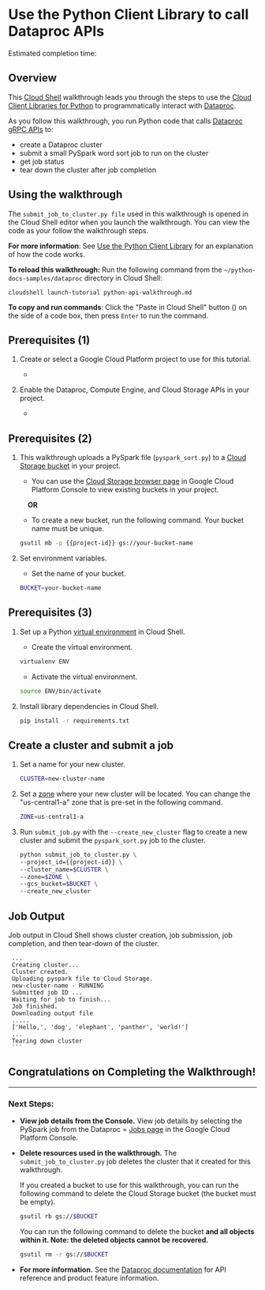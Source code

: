 # Use the Python Client Library to call Dataproc APIs

Estimated completion time: <walkthrough-tutorial-duration duration="5"></walkthrough-tutorial-duration>

## Overview

This [Cloud Shell](https://cloud.google.com/shell/docs/) walkthrough leads you
through the steps to use the
[Cloud Client Libraries for Python](https://googleapis.github.io/google-cloud-python/latest/dataproc/index.html)
to programmatically interact with [Dataproc](https://cloud.google.com/dataproc/docs/).

As you follow this walkthrough, you run Python code that calls
[Dataproc gRPC APIs](https://cloud.google.com/dataproc/docs/reference/rpc/)
to:

* create a Dataproc cluster
* submit a small PySpark word sort job to run on the cluster
* get job status
* tear down the cluster after job completion

## Using the walkthrough

The `submit_job_to_cluster.py file` used in this walkthrough is opened in the
Cloud Shell editor when you launch the walkthrough. You can view
the code as your follow the walkthrough steps.

**For more information**: See [Use the Python Client Library](https://cloud.google.com/dataproc/docs/tutorials/python-library-example) for
an explanation of how the code works.

**To reload this walkthrough:** Run the following command from the
`~/python-docs-samples/dataproc` directory in Cloud Shell:

    cloudshell launch-tutorial python-api-walkthrough.md

**To copy and run commands**: Click the "Paste in Cloud Shell" button
  (<walkthrough-cloud-shell-icon></walkthrough-cloud-shell-icon>)
  on the side of a code box, then press `Enter` to run the command.

## Prerequisites (1)

1. Create or select a Google Cloud Platform project to use for this tutorial.
    * <walkthrough-project-billing-setup permissions=""></walkthrough-project-billing-setup>

1. Enable the Dataproc, Compute Engine, and Cloud Storage APIs in your project.
    * <walkthrough-enable-apis apis="dataproc.googleapis.com,compute.googleapis.com,storage-component.googleapis.com"></walkthrough-enable-apis>

## Prerequisites (2)

1. This walkthrough uploads a PySpark file (`pyspark_sort.py`) to a
   [Cloud Storage bucket](https://cloud.google.com/storage/docs/key-terms#buckets) in
   your project.
   * You can use the [Cloud Storage browser page](https://console.cloud.google.com/storage/browser)
   in Google Cloud Platform Console to view existing buckets in your project.

   &nbsp;&nbsp;&nbsp;&nbsp;**OR**

   * To create a new bucket, run the following command. Your bucket name must be unique.
   ```bash
   gsutil mb -p {{project-id}} gs://your-bucket-name
   ```

1.  Set environment variables.

    * Set the name of your bucket.
    ```bash
    BUCKET=your-bucket-name
    ```

## Prerequisites (3)

1. Set up a Python
   [virtual environment](https://virtualenv.readthedocs.org/en/latest/)
   in Cloud Shell.

    * Create the virtual environment.
    ```bash
    virtualenv ENV
    ```
    * Activate the virtual environment.
    ```bash
    source ENV/bin/activate
    ```

1. Install library dependencies in Cloud Shell.
    ```bash
    pip install -r requirements.txt
    ```

## Create a cluster and submit a job

1. Set a name for your new cluster.
    ```bash
    CLUSTER=new-cluster-name
    ```

1. Set a [zone](https://cloud.google.com/compute/docs/regions-zones/#available)
   where your new cluster will be located. You can change the
   "us-central1-a" zone that is pre-set in the following command.
    ```bash
    ZONE=us-central1-a
    ```

1. Run `submit_job.py` with the `--create_new_cluster` flag
   to create a new cluster and submit the `pyspark_sort.py` job
   to the cluster.

    ```bash
    python submit_job_to_cluster.py \
    --project_id={{project-id}} \
    --cluster_name=$CLUSTER \
    --zone=$ZONE \
    --gcs_bucket=$BUCKET \
    --create_new_cluster
    ```

## Job Output

Job output in Cloud Shell shows cluster creation, job submission,
    job completion, and then tear-down of the cluster.

     ...
     Creating cluster...
     Cluster created.
     Uploading pyspark file to Cloud Storage.
     new-cluster-name - RUNNING
     Submitted job ID ...
     Waiting for job to finish...
     Job finished.
     Downloading output file
     .....
     ['Hello,', 'dog', 'elephant', 'panther', 'world!']
     ...
     Tearing down cluster
     ```
## Congratulations on Completing the Walkthrough!
<walkthrough-conclusion-trophy></walkthrough-conclusion-trophy>

---

### Next Steps:

* **View job details from the Console.** View job details by selecting the
   PySpark job from the Dataproc 
=
   [Jobs page](https://console.cloud.google.com/dataproc/jobs)
   in the Google Cloud Platform Console.

* **Delete resources used in the walkthrough.**
   The `submit_job_to_cluster.py` job deletes the cluster that it created for this
   walkthrough.

   If you created a bucket to use for this walkthrough,
   you can run the following command to delete the
   Cloud Storage bucket (the bucket must be empty).
   ```bash
   gsutil rb gs://$BUCKET
   ```
   You can run the following command to delete the bucket **and all
   objects within it. Note: the deleted objects cannot be recovered.**
   ```bash
   gsutil rm -r gs://$BUCKET
   ```

* **For more information.** See the [Dataproc documentation](https://cloud.google.com/dataproc/docs/)
   for API reference and product feature information.
